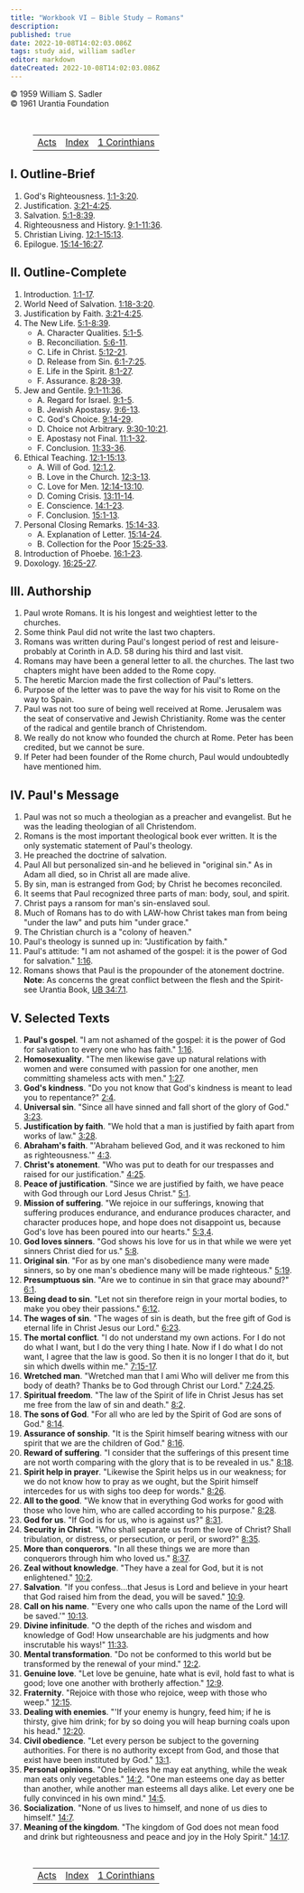 ```yaml
---
title: "Workbook VI — Bible Study — Romans"
description: 
published: true
date: 2022-10-08T14:02:03.086Z
tags: study aid, william sadler
editor: markdown
dateCreated: 2022-10-08T14:02:03.086Z
---
```


<p class="v-card v-sheet theme--light grey lighten-3 px-2">© 1959 William S. Sadler<br>© 1961 Urantia Foundation</p>

<br>

<figure class="table chapter-navigator">
	<table>
		<tbody>
		<tr>
			<td><a href="/en/article/William_S_Sadler/Workbook_6_Bible_Study/Study_2_5_Acts">Acts</a></td>
			<td><a href="/en/article/William_S_Sadler/Workbook_6_Bible_Study/Index">Index</a></td>
			<td><a href="/en/article/William_S_Sadler/Workbook_6_Bible_Study/Study_2_7_1Corinthians">1 Corinthians</a></td>
		</tr>
		</tbody>
	</table>
</figure>

## I. Outline-Brief

1. God's Righteousness. [1:1-3:20](/en/Bible/Romans/1#v1).
2. Justification. [3:21-4:25](/en/Bible/Romans/3#v21).
3. Salvation. [5:1-8:39](/en/Bible/Romans/5#v1).
4. Righteousness and History. [9:1-11:36](/en/Bible/Romans/9#v1).
5. Christian Living. [12:1-15:13](/en/Bible/Romans/12#v1).
6. Epilogue. [15:14-16:27](/en/Bible/Romans/15#v14).

## II. Outline-Complete

1. Introduction. [1:1-17](/en/Bible/Romans/1#v1).
2. World Need of Salvation. [1:18-3:20](/en/Bible/Romans/1#v18).
3. Justification by Faith. [3:21-4:25](/en/Bible/Romans/3#v21).
4. The New Life. [5:1-8:39](/en/Bible/Romans/5#v1).
	- A. Character Qualities. [5:1-5](/en/Bible/Romans/5#v1).
	- B. Reconciliation. [5:6-11](/en/Bible/Romans/5#v6).
	- C. Life in Christ. [5:12-21](/en/Bible/Romans/5#v12).
	- D. Release from Sin. [6:1-7:25](/en/Bible/Romans/6#v1).
	- E. Life in the Spirit. [8:1-27](/en/Bible/Romans/8#v1).
	- F. Assurance. [8:28-39](/en/Bible/Romans/8#v28).
5. Jew and Gentile. [9:1-11:36](/en/Bible/Romans/9#v1).
	- A. Regard for Israel. [9:1-5](/en/Bible/Romans/9#v1).
	- B. Jewish Apostasy. [9:6-13](/en/Bible/Romans/9#v6).
	- C. God's Choice. [9:14-29](/en/Bible/Romans/9#v14).
	- D. Choice not Arbitrary. [9:30-10:21](/en/Bible/Romans/9#v30).
	- E. Apostasy not Final. [11:1-32](/en/Bible/Romans/11#v1).
	- F. Conclusion. [11:33-36](/en/Bible/Romans/11#v33).
6. Ethical Teaching. [12:1-15:13](/en/Bible/Romans/12#v1).
	- A. Will of God. [12:1,2](/en/Bible/Romans/12#v1).
	- B. Love in the Church. [12:3-13](/en/Bible/Romans/12#v3).
	- C. Love for Men. [12:14-13:10](/en/Bible/Romans/12#v14).
	- D. Coming Crisis. [13:11-14](/en/Bible/Romans/13#v11).
	- E. Conscience. [14:1-23](/en/Bible/Romans/14#v1).
	- F. Conclusion. [15:1-13](/en/Bible/Romans/15#v1).
7. Personal Closing Remarks. [15:14-33](/en/Bible/Romans/15#v14).
	- A. Explanation of Letter. [15:14-24](/en/Bible/Romans/15#v14).
	- B. Collection for the Poor [15:25-33](/en/Bible/Romans/15#v25).
8. Introduction of Phoebe. [16:1-23](/en/Bible/Romans/16#v1).
9. Doxology. [16:25-27](/en/Bible/Romans/16#v25).

## III. Authorship

1. Paul wrote Romans. It is his longest and weightiest letter to the churches.
2. Some think Paul did not write the last two chapters.
3. Romans was written during Paul's longest period of rest and leisure- probably at Corinth in A.D. 58 during his third and last visit.
4. Romans may have been a general letter to all. the churches. The last two chapters might have been added to the Rome copy.
5. The heretic Marcion made the first collection of Paul's letters.
6. Purpose of the letter was to pave the way for his visit to Rome on the way to Spain.
7. Paul was not too sure of being well received at Rome. Jerusalem was the seat of conservative and Jewish Christianity. Rome was the center of the radical and gentile branch of Christendom.
8. We really do not know who founded the church at Rome. Peter has been credited, but we cannot be sure.
9. If Peter had been founder of the Rome church, Paul would undoubtedly have mentioned him.

## IV. Paul's Message

1. Paul was not so much a theologian as a preacher and evangelist. But he was the leading theologian of all Christendom.
2. Romans is the most important theological book ever written. It is the only systematic statement of Paul's theology.
3. He preached the doctrine of salvation.
4. Paul All but personalized sin-and he believed in "original sin." As in Adam all died, so in Christ all are made alive.
5. By sin, man is estranged from God; by Christ he becomes reconciled.
6. It seems that Paul recognized three parts of man: body, soul, and spirit.
7. Christ pays a ransom for man's sin-enslaved soul.
8. Much of Romans has to do with LAW-how Christ takes man from being "under the law" and puts him "under grace."
9. The Christian church is a "colony of heaven."
10. Paul's theology is sunned up in: "Justification by faith."
11. Paul's attitude: "I am not ashamed of the gospel: it is the power of God for salvation." [1:16](/en/Bible/Romans/1#v16).
12. Romans shows that Paul is the propounder of the atonement doctrine.
	**Note**: As concerns the great conflict between the flesh and the Spirit-see Urantia Book, [UB 34:7.1](/en/The_Urantia_Book/34#p7_1).

## V. Selected Texts

1. **Paul's gospel**. "I am not ashamed of the gospel: it is the power of God for salvation to every one who has faith." [1:16](/en/Bible/Romans/1#v16).
2. **Homosexuality**. "The men likewise gave up natural relations with women and were consumed with passion for one another, men committing shameless acts with men." [1:27](/en/Bible/Romans/1#v27).
3. **God's kindness**. "Do you not know that God's kindness is meant to lead you to repentance?" [2:4](/en/Bible/Romans/2#v4).
4. **Universal sin**. "Since all have sinned and fall short of the glory of God." [3:23](/en/Bible/Romans/3#v23).
5. **Justification by faith**. "We hold that a man is justified by faith apart from works of law." [3:28](/en/Bible/Romans/3#v28).
6. **Abraham's faith**. "'Abraham believed God, and it was reckoned to him as righteousness.'" [4:3](/en/Bible/Romans/4#v3).
7. **Christ's atonement**. "Who was put to death for our trespasses and raised for our justification." [4:25](/en/Bible/Romans/4#v25).
8. **Peace of justification**. "Since we are justified by faith, we have peace with God through our Lord Jesus Christ." [5:1](/en/Bible/Romans/5#v1).
9. **Mission of suffering**. "We rejoice in our sufferings, knowing that suffering produces endurance, and endurance produces character, and character produces hope, and hope does not disappoint us, because God's love has been poured into our hearts." [5:3,4](/en/Bible/Romans/5#v3).
10. **God loves sinners**. "God shows his love for us in that while we were yet sinners Christ died for us." [5:8](/en/Bible/Romans/5#v8).
11. **Original sin**. "For as by one man's disobedience many were made sinners, so by one man's obedience many will be made righteous." [5:19](/en/Bible/Romans/5#v19).
12. **Presumptuous sin**. "Are we to continue in sin that grace may abound?" [6:1](/en/Bible/Romans/6#v1).
13. **Being dead to sin**. "Let not sin therefore reign in your mortal bodies, to make you obey their passions." [6:12](/en/Bible/Romans/6#v12).
14. **The wages of sin**. "The wages of sin is death, but the free gift of God is eternal life in Christ Jesus our Lord." [6:23](/en/Bible/Romans/6#v23).
15. **The mortal conflict**. "I do not understand my own actions. For I do not do what I want, but I do the very thing I hate. Now if I do what I do not want, I agree that the law is good. So then it is no longer I that do it, but sin which dwells within me." [7:15-17](/en/Bible/Romans/7#v15).
16. **Wretched man**. "Wretched man that I ami Who will deliver me from this body of death? Thanks be to God through Christ our Lord." [7:24,25](/en/Bible/Romans/7#v24).
17. **Spiritual freedom**. "The law of the Spirit of life in Christ Jesus has set me free from the law of sin and death." [8:2](/en/Bible/Romans/8#v2).
18. **The sons of God**. "For all who are led by the Spirit of God are sons of God." [8:14](/en/Bible/Romans/8#v14).
19. **Assurance of sonship**. "It is the Spirit himself bearing witness with our spirit that we are the children of God." [8:16](/en/Bible/Romans/8#v16).
20. **Reward of suffering**. "I consider that the sufferings of this present time are not worth comparing with the glory that is to be revealed in us." [8:18](/en/Bible/Romans/8#v18).
21. **Spirit help in prayer**. "Likewise the Spirit helps us in our weakness; for we do not know how to pray as we ought, but the Spirit himself intercedes for us with sighs too deep for words." [8:26](/en/Bible/Romans/8#v26).
22. **All to the good**. "We know that in everything God works for good with those who love him, who are called according to his purpose." [8:28](/en/Bible/Romans/8#v28).
23. **God for us**. "If God is for us, who is against us?" [8:31](/en/Bible/Romans/8#v31).
24. **Security in Christ**. "Who shall separate us from the love of Christ? Shall tribulation, or distress, or persecution, or peril, or sword?" [8:35](/en/Bible/Romans/8#v35).
25. **More than conquerors**. "In all these things we are more than conquerors through him who loved us." [8:37](/en/Bible/Romans/8#v37).
26. **Zeal without knowledge**. "They have a zeal for God, but it is not enlightened." [10:2](/en/Bible/Romans/10#v2).
27. **Salvation**. "If you confess...that Jesus is Lord and believe in your heart that God raised him from the dead, you will be saved." [10:9](/en/Bible/Romans/10#v9).
28. **Call on his name**. "'Every one who calls upon the name of the Lord will be saved.'" [10:13](/en/Bible/Romans/10#v13).
29. **Divine infinitude**. "O the depth of the riches and wisdom and knowledge of God! How unsearchable are his judgments and how inscrutable his ways!" [11:33](/en/Bible/Romans/11#v33).
30. **Mental transformation**. "Do not be conformed to this world but be transformed by the renewal of your mind." [12:2](/en/Bible/Romans/12#v2).
31. **Genuine love**. "Let love be genuine, hate what is evil, hold fast to what is good; love one another with brotherly affection." [12:9](/en/Bible/Romans/12#v9).
32. **Fraternity**. "Rejoice with those who rejoice, weep with those who weep." [12:15](/en/Bible/Romans/12#v15).
33. **Dealing with enemies**. "'If your enemy is hungry, feed him; if he is thirsty, give him drink; for by so doing you will heap burning coals upon his head." [12:20](/en/Bible/Romans/12#v20).
34. **Civil obedience**. "Let every person be subject to the governing authorities. For there is no authority except from God, and those that exist have been instituted by God." [13:1](/en/Bible/Romans/13#v1).
35. **Personal opinions**. "One believes he may eat anything, while the weak man eats only vegetables." [14:2](/en/Bible/Romans/14#v2). "One man esteems one day as better than another, while another man esteems all days alike. Let every one be fully convinced in his own mind." [14:5](/en/Bible/Romans/14#v5).
36. **Socialization**. "None of us lives to himself, and none of us dies to himself." [14:7](/en/Bible/Romans/14#v7).
37. **Meaning of the kingdom**. "The kingdom of God does not mean food and drink but righteousness and peace and joy in the Holy Spirit." [14:17](/en/Bible/Romans/14#v17).


<br>

<figure class="table chapter-navigator">
	<table>
		<tbody>
		<tr>
			<td><a href="/en/article/William_S_Sadler/Workbook_6_Bible_Study/Study_2_5_Acts">Acts</a></td>
			<td><a href="/en/article/William_S_Sadler/Workbook_6_Bible_Study/Index">Index</a></td>
			<td><a href="/en/article/William_S_Sadler/Workbook_6_Bible_Study/Study_2_7_1Corinthians">1 Corinthians</a></td>
		</tr>
		</tbody>
	</table>
</figure>